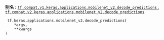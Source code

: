 **别名** : [ `tf.compat.v1.keras.applications.mobilenet_v2.decode_predictions` ](/api_docs/python/tf/keras/applications/mobilenet_v2/decode_predictions), [ `tf.compat.v2.keras.applications.mobilenet_v2.decode_predictions` ](/api_docs/python/tf/keras/applications/mobilenet_v2/decode_predictions)

```
 tf.keras.applications.mobilenet_v2.decode_predictions(
    *args,
    **kwargs
)
 
```

